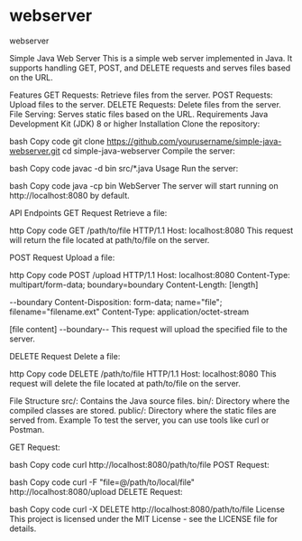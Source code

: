 # webserver
webserver

Simple Java Web Server
This is a simple web server implemented in Java. It supports handling GET, POST, and DELETE requests and serves files based on the URL.

Features
GET Requests: Retrieve files from the server.
POST Requests: Upload files to the server.
DELETE Requests: Delete files from the server.
File Serving: Serves static files based on the URL.
Requirements
Java Development Kit (JDK) 8 or higher
Installation
Clone the repository:

bash
Copy code
git clone https://github.com/yourusername/simple-java-webserver.git
cd simple-java-webserver
Compile the server:

bash
Copy code
javac -d bin src/*.java
Usage
Run the server:

bash
Copy code
java -cp bin WebServer
The server will start running on http://localhost:8080 by default.

API Endpoints
GET Request
Retrieve a file:

http
Copy code
GET /path/to/file HTTP/1.1
Host: localhost:8080
This request will return the file located at path/to/file on the server.

POST Request
Upload a file:

http
Copy code
POST /upload HTTP/1.1
Host: localhost:8080
Content-Type: multipart/form-data; boundary=boundary
Content-Length: [length]

--boundary
Content-Disposition: form-data; name="file"; filename="filename.ext"
Content-Type: application/octet-stream

[file content]
--boundary--
This request will upload the specified file to the server.

DELETE Request
Delete a file:

http
Copy code
DELETE /path/to/file HTTP/1.1
Host: localhost:8080
This request will delete the file located at path/to/file on the server.

File Structure
src/: Contains the Java source files.
bin/: Directory where the compiled classes are stored.
public/: Directory where the static files are served from.
Example
To test the server, you can use tools like curl or Postman.

GET Request:

bash
Copy code
curl http://localhost:8080/path/to/file
POST Request:

bash
Copy code
curl -F "file=@/path/to/local/file" http://localhost:8080/upload
DELETE Request:

bash
Copy code
curl -X DELETE http://localhost:8080/path/to/file
License
This project is licensed under the MIT License - see the LICENSE file for details.
